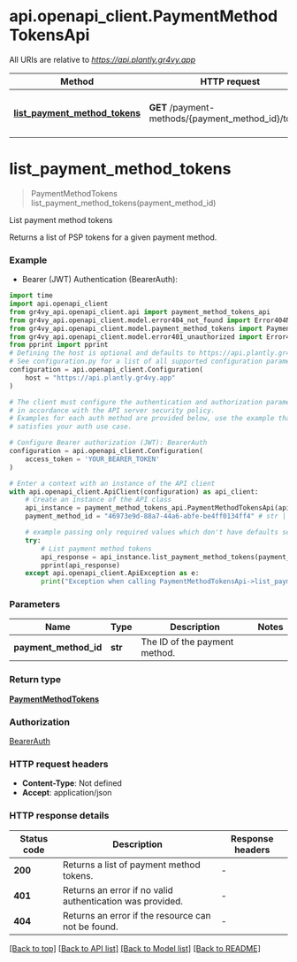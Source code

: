 # api.openapi_client.PaymentMethodTokensApi

All URIs are relative to *https://api.plantly.gr4vy.app*

Method | HTTP request | Description
------------- | ------------- | -------------
[**list_payment_method_tokens**](PaymentMethodTokensApi.md#list_payment_method_tokens) | **GET** /payment-methods/{payment_method_id}/tokens | List payment method tokens


# **list_payment_method_tokens**
> PaymentMethodTokens list_payment_method_tokens(payment_method_id)

List payment method tokens

Returns a list of PSP tokens for a given payment method.

### Example

* Bearer (JWT) Authentication (BearerAuth):

```python
import time
import api.openapi_client
from gr4vy_api.openapi_client.api import payment_method_tokens_api
from gr4vy_api.openapi_client.model.error404_not_found import Error404NotFound
from gr4vy_api.openapi_client.model.payment_method_tokens import PaymentMethodTokens
from gr4vy_api.openapi_client.model.error401_unauthorized import Error401Unauthorized
from pprint import pprint
# Defining the host is optional and defaults to https://api.plantly.gr4vy.app
# See configuration.py for a list of all supported configuration parameters.
configuration = api.openapi_client.Configuration(
    host = "https://api.plantly.gr4vy.app"
)

# The client must configure the authentication and authorization parameters
# in accordance with the API server security policy.
# Examples for each auth method are provided below, use the example that
# satisfies your auth use case.

# Configure Bearer authorization (JWT): BearerAuth
configuration = api.openapi_client.Configuration(
    access_token = 'YOUR_BEARER_TOKEN'
)

# Enter a context with an instance of the API client
with api.openapi_client.ApiClient(configuration) as api_client:
    # Create an instance of the API class
    api_instance = payment_method_tokens_api.PaymentMethodTokensApi(api_client)
    payment_method_id = "46973e9d-88a7-44a6-abfe-be4ff0134ff4" # str | The ID of the payment method.

    # example passing only required values which don't have defaults set
    try:
        # List payment method tokens
        api_response = api_instance.list_payment_method_tokens(payment_method_id)
        pprint(api_response)
    except api.openapi_client.ApiException as e:
        print("Exception when calling PaymentMethodTokensApi->list_payment_method_tokens: %s\n" % e)
```


### Parameters

Name | Type | Description  | Notes
------------- | ------------- | ------------- | -------------
 **payment_method_id** | **str**| The ID of the payment method. |

### Return type

[**PaymentMethodTokens**](PaymentMethodTokens.md)

### Authorization

[BearerAuth](../README.md#BearerAuth)

### HTTP request headers

 - **Content-Type**: Not defined
 - **Accept**: application/json


### HTTP response details

| Status code | Description | Response headers |
|-------------|-------------|------------------|
**200** | Returns a list of payment method tokens. |  -  |
**401** | Returns an error if no valid authentication was provided. |  -  |
**404** | Returns an error if the resource can not be found. |  -  |

[[Back to top]](#) [[Back to API list]](../README.md#documentation-for-api-endpoints) [[Back to Model list]](../README.md#documentation-for-models) [[Back to README]](../README.md)

